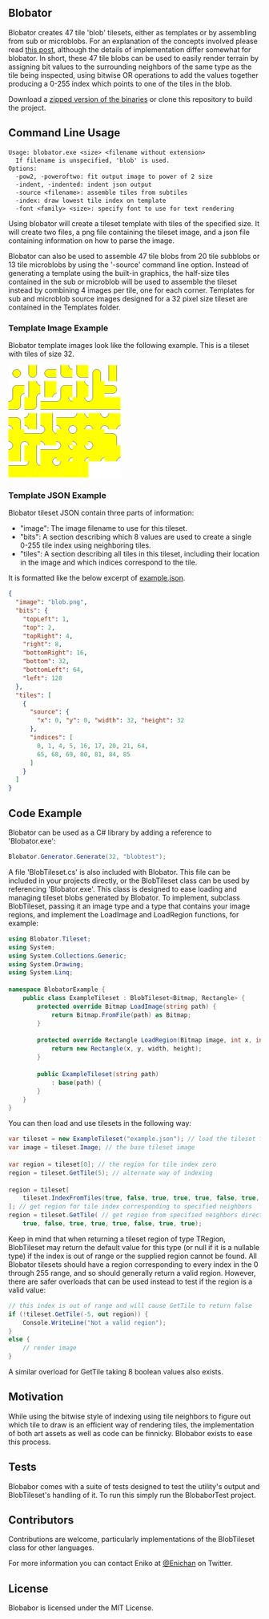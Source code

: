 ## Blobator

Blobator creates 47 tile 'blob' tilesets, either as templates or by assembling from sub or microblobs. For an explanation of the concepts involved please read [this post](http://personal.boristhebrave.com/tutorials/tileset-roundup), although the details of implementation differ somewhat for blobator. In short, these 47 tile blobs can be used to easily render terrain by assigning bit values to the surrounding neighbors of the same type as the tile being inspected, using bitwise OR operations to add the values together producing a 0-255 index which points to one of the tiles in the blob.

Download a [zipped version of the binaries](Blobator.zip) or clone this repository to build the project.

## Command Line Usage

```
Usage: blobator.exe <size> <filename without extension>
  If filename is unspecified, 'blob' is used.
Options:
  -pow2, -poweroftwo: fit output image to power of 2 size
  -indent, -indented: indent json output
  -source <filename>: assemble tiles from subtiles
  -index: draw lowest tile index on template
  -font <family> <size>: specify font to use for text rendering
```

Using blobator will create a tileset template with tiles of the specified size. It will create two files, a png file containing the tileset image, and a json file containing information on how to parse the image.

Blobator can also be used to assemble 47 tile blobs from 20 tile subblobs or 13 tile microblobs by using the '-source' command line option. Instead of generating a template using the built-in graphics, the half-size tiles contained in the sub or microblob will be used to assemble the tileset instead by combining 4 images per tile, one for each corner. Templates for sub and microblob source images designed for a 32 pixel size tileset are contained in the Templates folder.

### Template Image Example ###

Blobator template images look like the following example. This is a tileset with tiles of size 32.

![Blob tileset template example](example.png)

### Template JSON Example ##

Blobator tileset JSON contain three parts of information:

* "image": The image filename to use for this tileset.
* "bits": A section describing which 8 values are used to create a single 0-255 tile index using neighboring tiles.
* "tiles": A section describing all tiles in this tileset, including their location in the image and which indices correspond to the tile.

It is formatted like the below excerpt of [example.json](example.json).

```json
{
  "image": "blob.png",
  "bits": {
    "topLeft": 1,
    "top": 2,
    "topRight": 4,
    "right": 8,
    "bottomRight": 16,
    "bottom": 32,
    "bottomLeft": 64,
    "left": 128
  },
  "tiles": [
    {
      "source": {
        "x": 0, "y": 0, "width": 32, "height": 32
      },
      "indices": [
        0, 1, 4, 5, 16, 17, 20, 21, 64, 
        65, 68, 69, 80, 81, 84, 85
      ]
    }
  ]
}
```

## Code Example

Blobator can be used as a C# library by adding a reference to 'Blobator.exe':

```csharp
Blobator.Generator.Generate(32, "blobtest");
```

A file 'BlobTileset.cs' is also included with Blobator. This file can be included in your projects directly, or the BlobTileset class can be used by referencing 'Blobator.exe'. This class is designed to ease loading and managing tileset blobs generated by Blobator. To implement, subclass BlobTileset, passing it an image type and a type that contains your image regions, and implement the LoadImage and LoadRegion functions, for example:

```csharp
using Blobator.Tileset;
using System;
using System.Collections.Generic;
using System.Drawing;
using System.Linq;

namespace BlobatorExample {
    public class ExampleTileset : BlobTileset<Bitmap, Rectangle> {
        protected override Bitmap LoadImage(string path) {
            return Bitmap.FromFile(path) as Bitmap;
        }

        protected override Rectangle LoadRegion(Bitmap image, int x, int y, int width, int height) {
            return new Rectangle(x, y, width, height);
        }

        public ExampleTileset(string path)
            : base(path) {
        }
    }
}
```

You can then load and use tilesets in the following way:

```csharp
var tileset = new ExampleTileset("example.json"); // load the tileset from json
var image = tileset.Image; // the base tileset image

var region = tileset[0]; // the region for tile index zero
region = tileset.GetTile(5); // alternate way of indexing

region = tileset[
    tileset.IndexFromTiles(true, false, true, true, true, false, true, true)
]; // get region for tile index corresponding to specified neighbors
region = tileset.GetTile( // get region from specified neighbors directly
    true, false, true, true, true, false, true, true);
```

Keep in mind that when returning a tileset region of type TRegion, BlobTileset may return the default value for this type (or null if it is a nullable type) if the index is out of range or the supplied region cannot be found. All Blobator tilesets should have a region corresponding to every index in the 0 through 255 range, and so should generally return a valid region. However, there are safer overloads that can be used instead to test if the region is a valid value:

```csharp
// this index is out of range and will cause GetTile to return false
if (!tileset.GetTile(-5, out region)) {
    Console.WriteLine("Not a valid region");
}
else {
    // render image
}
```

A similar overload for GetTile taking 8 boolean values also exists.

## Motivation

While using the bitwise style of indexing using tile neighbors to figure out which tile to draw is an efficient way of rendering tiles, the implementation of both art assets as well as code can be finnicky. Blobabor exists to ease this process.

## Tests

Blobabor comes with a suite of tests designed to test the utility's output and BlobTileset's handling of it. To run this simply run the BlobaborTest project.

## Contributors

Contributions are welcome, particularly implementations of the BlobTileset class for other languages.

For more information you can contact Eniko at [@Enichan](https://twitter.com/Enichan) on Twitter.

## License

Blobabor is licensed under the MIT License.
